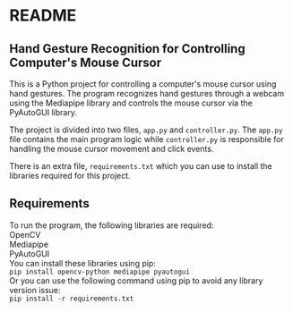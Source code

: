 # README
## Hand Gesture Recognition for Controlling Computer's Mouse Cursor
This is a Python project for controlling a computer's mouse cursor using hand gestures. The program recognizes hand gestures through a webcam using the Mediapipe library and controls the mouse cursor via the PyAutoGUI library.

The project is divided into two files, `app.py` and `controller.py`. The `app.py` file contains the main program logic while `controller.py` is responsible for handling the mouse cursor movement and click events.

There is an extra file, `requirements.txt` which you can use to install the libraries required for this project.

## Requirements
To run the program, the following libraries are required:<br>
OpenCV<br>
Mediapipe<br>
PyAutoGUI<br>
You can install these libraries using pip:<br>
`pip install opencv-python mediapipe pyautogui`<br>
Or you can use the following command using pip to avoid any library version issue:<br>
`pip install -r requirements.txt`

